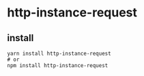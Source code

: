# http-instance-request

## install

```shell
yarn install http-instance-request
# or
npm install http-instance-request
```